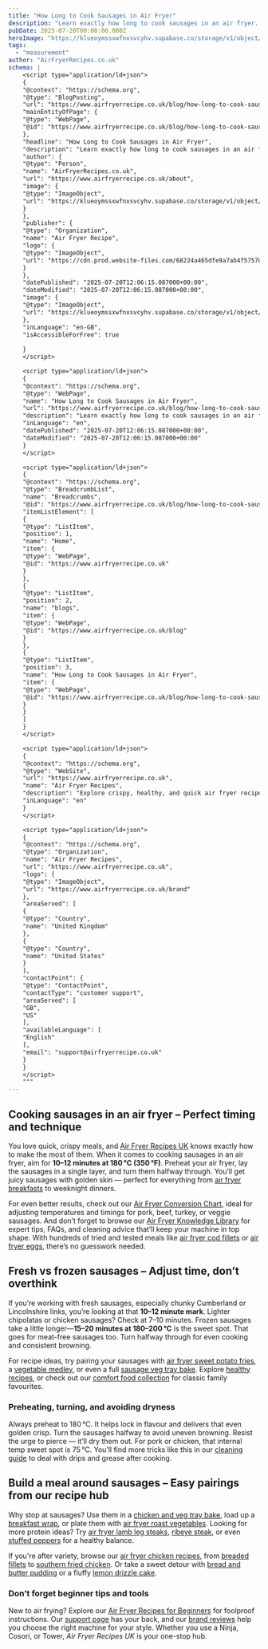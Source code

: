 ```yaml
---
title: "How Long to Cook Sausages in Air Fryer"
description: "Learn exactly how long to cook sausages in an air fryer. This guide covers fresh and frozen timings, crisping tips, and easy meal pairings. Trusted by air fryer cooks across the UK."
pubDate: 2025-07-20T00:00:00.000Z
heroImage: "https://klueoymssxwfnxsvcyhv.supabase.co/storage/v1/object/public/Shmucket/how-long-to-cook-sausages-in-air-fryer.png"
tags:
  - "measurement"
author: "AirFryerRecipes.co.uk"
schema: |
    <script type="application/ld+json">
    {
    "@context": "https://schema.org",
    "@type": "BlogPosting",
    "url": "https://www.airfryerrecipe.co.uk/blog/how-long-to-cook-sausages-in-air-fryer",
    "mainEntityOfPage": {
    "@type": "WebPage",
    "@id": "https://www.airfryerrecipe.co.uk/blog/how-long-to-cook-sausages-in-air-fryer"
    },
    "headline": "How Long to Cook Sausages in Air Fryer",
    "description": "Learn exactly how long to cook sausages in an air fryer. This guide covers fresh and frozen timings, crisping tips, and easy meal pairings. Trusted by air fryer cooks across the UK.",
    "author": {
    "@type": "Person",
    "name": "AirFryerRecipes.co.uk",
    "url": "https://www.airfryerrecipe.co.uk/about",
    "image": {
    "@type": "ImageObject",
    "url": "https://klueoymssxwfnxsvcyhv.supabase.co/storage/v1/object/public/Shmucket/Me.jpg"
    }
    },
    "publisher": {
    "@type": "Organization",
    "name": "Air Fryer Recipe",
    "logo": {
    "@type": "ImageObject",
    "url": "https://cdn.prod.website-files.com/68224a465dfe9a7ab4f57570/6844191451a8b2f1e37e63cc_Untitled%20design%20-%202025-06-05T205644.948%20(1).png"
    }
    },
    "datePublished": "2025-07-20T12:06:15.087000+00:00",
    "dateModified": "2025-07-20T12:06:15.087000+00:00",
    "image": {
    "@type": "ImageObject",
    "url": "https://klueoymssxwfnxsvcyhv.supabase.co/storage/v1/object/public/Shmucket/how-long-to-cook-sausages-in-air-fryer.png"
    },
    "inLanguage": "en-GB",
    "isAccessibleForFree": true
        
    }
    </script>

    <script type="application/ld+json">
    {
    "@context": "https://schema.org",
    "@type": "WebPage",
    "name": "How Long to Cook Sausages in Air Fryer",
    "url": "https://www.airfryerrecipe.co.uk/blog/how-long-to-cook-sausages-in-air-fryer",
    "description": "Learn exactly how long to cook sausages in an air fryer. This guide covers fresh and frozen timings, crisping tips, and easy meal pairings. Trusted by air fryer cooks across the UK.",
    "inLanguage": "en",
    "datePublished": "2025-07-20T12:06:15.087000+00:00",
    "dateModified": "2025-07-20T12:06:15.087000+00:00"
    }
    </script>

    <script type="application/ld+json">
    {
    "@context": "https://schema.org",
    "@type": "BreadcrumbList",
    "name": "Breadcrumbs",
    "@id": "https://www.airfryerrecipe.co.uk/blog/how-long-to-cook-sausages-in-air-fryer#breadcrumbs",
    "itemListElement": [
    {
    "@type": "ListItem",
    "position": 1,
    "name": "Home",
    "item": {
    "@type": "WebPage",
    "@id": "https://www.airfryerrecipe.co.uk"
    }
    },
    {
    "@type": "ListItem",
    "position": 2,
    "name": "blogs",
    "item": {
    "@type": "WebPage",
    "@id": "https://www.airfryerrecipe.co.uk/blog"
    }
    },
    {
    "@type": "ListItem",
    "position": 3,
    "name": "How Long to Cook Sausages in Air Fryer",
    "item": {
    "@type": "WebPage",
    "@id": "https://www.airfryerrecipe.co.uk/blog/how-long-to-cook-sausages-in-air-fryer"
    }
    }
    ]
    }
    </script>

    <script type="application/ld+json">
    {
    "@context": "https://schema.org",
    "@type": "WebSite",
    "url": "https://www.airfryerrecipe.co.uk",
    "name": "Air Fryer Recipes",
    "description": "Explore crispy, healthy, and quick air fryer recipes from around the world. Perfect for everyday meals.",
    "inLanguage": "en"
    }
    </script>

    <script type="application/ld+json">
    {
    "@context": "https://schema.org",
    "@type": "Organization",
    "name": "Air Fryer Recipes",
    "url": "https://www.airfryerrecipe.co.uk",
    "logo": {
    "@type": "ImageObject",
    "url": "https://www.airfryerrecipe.co.uk/brand"
    },
    "areaServed": [
    {
    "@type": "Country",
    "name": "United Kingdom"
    },
    {
    "@type": "Country",
    "name": "United States"
    }
    ],
    "contactPoint": {
    "@type": "ContactPoint",
    "contactType": "customer support",
    "areaServed": [
    "GB",
    "US"
    ],
    "availableLanguage": [
    "English"
    ],
    "email": "support@airfryerrecipe.co.uk"
    }
    }
    </script>
    """
---
```


<h2 id=""><strong id="">Cooking sausages in an air fryer – Perfect timing and technique</strong></h2><p id="">You love quick, crispy meals, and <a href="https://www.airfryerrecipe.co.uk" id="">Air Fryer Recipes UK</a> knows exactly how to make the most of them. When it comes to cooking sausages in an air fryer, aim for <strong id="">10–12 minutes at 180 °C (350 °F)</strong>. Preheat your air fryer, lay the sausages in a single layer, and turn them halfway through. You’ll get juicy sausages with golden skin — perfect for everything from <a target="_new" href="https://www.airfryerrecipe.co.uk/categories/breakfast" id="">air fryer breakfasts</a> to weeknight dinners.</p><p id="">For even better results, check out our <a target="_new" href="https://www.airfryerrecipe.co.uk/air-fryer-conversion-chart" id="">Air Fryer Conversion Chart</a>, ideal for adjusting temperatures and timings for pork, beef, turkey, or veggie sausages. And don’t forget to browse our <a target="_new" href="https://www.airfryerrecipe.co.uk/air-fryer-knowledge-library" id="">Air Fryer Knowledge Library</a> for expert tips, FAQs, and cleaning advice that’ll keep your machine in top shape. With hundreds of tried and tested meals like <a target="_new" href="https://www.airfryerrecipe.co.uk/recipes/air-fryer-cod-fillets" id="">air fryer cod fillets</a> or <a target="_new" href="https://www.airfryerrecipe.co.uk/recipes/air-fryer-eggs" id="">air fryer eggs</a>, there’s no guesswork needed.</p><h2 id=""><strong id="">Fresh vs frozen sausages – Adjust time, don’t overthink</strong></h2><p id="">If you’re working with fresh sausages, especially chunky Cumberland or Lincolnshire links, you’re looking at that <strong id="">10–12 minute mark</strong>. Lighter chipolatas or chicken sausages? Check at 7–10 minutes. Frozen sausages take a little longer—<strong id="">15–20 minutes at 180–200 °C</strong> is the sweet spot. That goes for meat-free sausages too. Turn halfway through for even cooking and consistent browning.</p><p id="">For recipe ideas, try pairing your sausages with <a target="_new" href="https://www.airfryerrecipe.co.uk/recipes/air-fryer-sweet-potato-fries" id="">air fryer sweet potato fries</a>, a <a target="_new" href="https://www.airfryerrecipe.co.uk/recipes/air-fryer-vegetable-medley" id="">vegetable medley</a>, or even a full <a target="_new" href="https://www.airfryerrecipe.co.uk/recipes/air-fryer-sausage-veg-tray-bake" id="">sausage veg tray bake</a>. Explore <a target="_new" href="https://www.airfryerrecipe.co.uk/categories/healthy-recipes" id="">healthy recipes</a>, or check out our <a target="_new" href="https://www.airfryerrecipe.co.uk/categories/comfort-food" id="">comfort food collection</a> for classic family favourites.</p><h3 id=""><strong id="">Preheating, turning, and avoiding dryness</strong></h3><p id="">Always preheat to 180 °C. It helps lock in flavour and delivers that even golden crisp. Turn the sausages halfway to avoid uneven browning. Resist the urge to pierce — it’ll dry them out. For pork or chicken, that internal temp sweet spot is 75 °C. You’ll find more tricks like this in our <a target="_new" href="https://www.airfryerrecipe.co.uk/air-fryer-cleaner" id="">cleaning guide</a> to deal with drips and grease after cooking.</p><h2 id=""><strong id="">Build a meal around sausages – Easy pairings from our recipe hub</strong></h2><p id="">Why stop at sausages? Use them in a <a target="_new" href="https://www.airfryerrecipe.co.uk/recipes/air-fryer-chicken-vegetable-tray-bake" id="">chicken and veg tray bake</a>, load up a <a target="_new" href="https://www.airfryerrecipe.co.uk/recipe-category/breakfast" id="">breakfast wrap</a>, or plate them with <a target="_new" href="https://www.airfryerrecipe.co.uk/recipes/air-fryer-roasted-vegetables" id="">air fryer roast vegetables</a>. Looking for more protein ideas? Try <a target="_new" href="https://www.airfryerrecipe.co.uk/recipes/air-fryer-lamb-leg-steaks" id="">air fryer lamb leg steaks</a>, <a target="_new" href="https://www.airfryerrecipe.co.uk/recipes/air-fryer-ribeye-steak" id="">ribeye steak</a>, or even <a target="_new" href="https://www.airfryerrecipe.co.uk/recipes/healthy-air-fryer-stuffed-peppers" id="">stuffed peppers</a> for a healthy balance.</p><p id="">If you're after variety, browse our <a target="_new" href="https://www.airfryerrecipe.co.uk/recipe-category/chicken" id="">air fryer chicken recipes</a>, from <a target="_new" href="https://www.airfryerrecipe.co.uk/recipes/air-fryer-breaded-chicken" id="">breaded fillets</a> to <a target="_new" href="https://www.airfryerrecipe.co.uk/recipes/air-fryer-southern-fried-chicken" id="">southern fried chicken</a>. Or take a sweet detour with <a target="_new" href="https://www.airfryerrecipe.co.uk/recipes/air-fryer-bread-butter-pudding" id="">bread and butter pudding</a> or a fluffy <a target="_new" href="https://www.airfryerrecipe.co.uk/recipes/air-fryer-lemon-drizzle-cake" id="">lemon drizzle cake</a>.</p><h3 id=""><strong id="">Don’t forget beginner tips and tools</strong></h3><p id="">New to air frying? Explore our <a target="_new" href="https://www.airfryerrecipe.co.uk/categories/air-fryer-recipes-for-beginners" id="">Air Fryer Recipes for Beginners</a> for foolproof instructions. Our <a target="_new" href="https://www.airfryerrecipe.co.uk/support" id="">support page</a> has your back, and our <a target="_new" href="https://www.airfryerrecipe.co.uk/air-fryer-brands" id="">brand reviews</a> help you choose the right machine for your style. Whether you use a Ninja, Cosori, or Tower, <em id="">Air Fryer Recipes UK</em> is your one-stop hub.</p>
